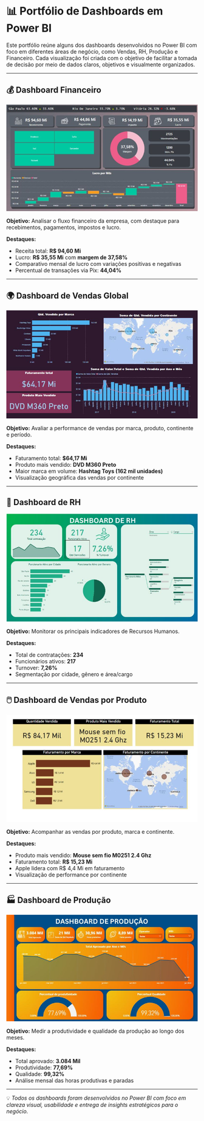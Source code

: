 # 📊 Portfólio de Dashboards em Power BI

Este portfólio reúne alguns dos dashboards desenvolvidos no Power BI com foco em diferentes áreas de negócio, como Vendas, RH, Produção e Financeiro. Cada visualização foi criada com o objetivo de facilitar a tomada de decisão por meio de dados claros, objetivos e visualmente organizados.

---

## 💰 Dashboard Financeiro
![Dashboard Financeiro](Dash_Financeiro.jpg)

**Objetivo:** Analisar o fluxo financeiro da empresa, com destaque para recebimentos, pagamentos, impostos e lucro.

**Destaques:**
- Receita total: **R$ 94,60 Mi**
- Lucro: **R$ 35,55 Mi** com **margem de 37,58%**
- Comparativo mensal de lucro com variações positivas e negativas
- Percentual de transações via Pix: **44,04%**

---

## 🌍 Dashboard de Vendas Global
![Dashboard de Vendas Global](Dash_Vendas_2.jpg)

**Objetivo:** Avaliar a performance de vendas por marca, produto, continente e período.

**Destaques:**
- Faturamento total: **$64,17 Mi**
- Produto mais vendido: **DVD M360 Preto**
- Maior marca em volume: **Hashtag Toys (162 mil unidades)**
- Visualização geográfica das vendas por continente

---

## 👥 Dashboard de RH
![Dashboard de RH](Dash_RH.jpg)

**Objetivo:** Monitorar os principais indicadores de Recursos Humanos.

**Destaques:**
- Total de contratações: **234**
- Funcionários ativos: **217**
- Turnover: **7,26%**
- Segmentação por cidade, gênero e área/cargo

---

## 🖱️ Dashboard de Vendas por Produto
![Dashboard de Vendas por Produto](Dash_Vendas_1.jpg)

**Objetivo:** Acompanhar as vendas por produto, marca e continente.

**Destaques:**
- Produto mais vendido: **Mouse sem fio M0251 2.4 Ghz**
- Faturamento total: **R$ 15,23 Mi**
- Apple lidera com R$ 4,4 Mi em faturamento
- Visualização de performance por continente

---

## 🏭 Dashboard de Produção
![Dashboard de Produção](Dash_Produção.jpg)

**Objetivo:** Medir a produtividade e qualidade da produção ao longo dos meses.

**Destaques:**
- Total aprovado: **3.084 Mil**
- Produtividade: **77,69%**
- Qualidade: **99,32%**
- Análise mensal das horas produtivas e paradas

---

💡 *Todos os dashboards foram desenvolvidos no Power BI com foco em clareza visual, usabilidade e entrega de insights estratégicos para o negócio.*

